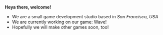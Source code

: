 <b>Heya there, welcome!</b>
- We are a small game development studio based in <i>San Francisco, USA</i>
- We are currently working on our game: Wave!
- Hopefully we will make other games soon, too!

<!---
fecidgames/fecidgames is a ✨ special ✨ repository because its `README.md` (this file) appears on your GitHub profile.
You can click the Preview link to take a look at your changes.
--->
